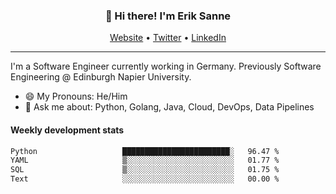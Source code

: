 <h3 align="center">👋 Hi there! I'm Erik Sanne</h3>
<p align="center">
  <a href="https://eriksanne.com">Website</a> •
  <a href="https://twitter.com/ErikKonradSanne">Twitter</a> •
  <a href="https://www.linkedin.com/in/eriksanne/">LinkedIn</a>
</p>

---
I'm a Software Engineer currently working in Germany. Previously Software Engineering @ Edinburgh Napier University.

- 😄 My Pronouns: He/Him
- 💬 Ask me about: Python, Golang, Java, Cloud, DevOps, Data Pipelines

<h4>Weekly development stats</h4>
<!--START_SECTION:waka-->

```txt
Python                   ████████████████████████░   96.47 %
YAML                     ▒░░░░░░░░░░░░░░░░░░░░░░░░   01.77 %
SQL                      ▒░░░░░░░░░░░░░░░░░░░░░░░░   01.75 %
Text                     ░░░░░░░░░░░░░░░░░░░░░░░░░   00.00 %
```

<!--END_SECTION:waka-->
